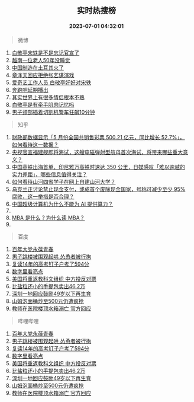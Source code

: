 <div align="center"><h2>实时热搜榜</h2><h4>2023-07-01 04:32:01</h4></div>

> 微博  

1. [白敬亭宋轶是不是忘记官宣了](https://s.weibo.com/weibo?q=%23%E7%99%BD%E6%95%AC%E4%BA%AD%E5%AE%8B%E8%BD%B6%E6%98%AF%E4%B8%8D%E6%98%AF%E5%BF%98%E8%AE%B0%E5%AE%98%E5%AE%A3%E4%BA%86%23&t=31&band_rank=1&Refer=top)<br />
2. [越南一位老人50年没睡觉](https://s.weibo.com/weibo?q=%E8%B6%8A%E5%8D%97%E4%B8%80%E4%BD%8D%E8%80%81%E4%BA%BA50%E5%B9%B4%E6%B2%A1%E7%9D%A1%E8%A7%89&t=31&band_rank=2&Refer=top)<br />
3. [中国制造在土耳其火了](https://s.weibo.com/weibo?q=%23%E4%B8%AD%E5%9B%BD%E5%88%B6%E9%80%A0%E5%9C%A8%E5%9C%9F%E8%80%B3%E5%85%B6%E7%81%AB%E4%BA%86%23&t=31&band_rank=3&Refer=top)<br />
4. [章泽天回应拒绝张艺谋演戏](https://s.weibo.com/weibo?q=%23%E7%AB%A0%E6%B3%BD%E5%A4%A9%E5%9B%9E%E5%BA%94%E6%8B%92%E7%BB%9D%E5%BC%A0%E8%89%BA%E8%B0%8B%E6%BC%94%E6%88%8F%23&t=31&band_rank=4&Refer=top)<br />
5. [爱奇艺工作人员 白敬亭好好对宋轶](https://s.weibo.com/weibo?q=%E7%88%B1%E5%A5%87%E8%89%BA%E5%B7%A5%E4%BD%9C%E4%BA%BA%E5%91%98%20%E7%99%BD%E6%95%AC%E4%BA%AD%E5%A5%BD%E5%A5%BD%E5%AF%B9%E5%AE%8B%E8%BD%B6&t=31&band_rank=5&Refer=top)<br />
6. [奔跑吧延期播出](https://s.weibo.com/weibo?q=%23%E5%A5%94%E8%B7%91%E5%90%A7%E5%BB%B6%E6%9C%9F%E6%92%AD%E5%87%BA%23&t=31&band_rank=6&Refer=top)<br />
7. [其实世界上有很多情侣根本不熟](https://s.weibo.com/weibo?q=%E5%85%B6%E5%AE%9E%E4%B8%96%E7%95%8C%E4%B8%8A%E6%9C%89%E5%BE%88%E5%A4%9A%E6%83%85%E4%BE%A3%E6%A0%B9%E6%9C%AC%E4%B8%8D%E7%86%9F&t=31&band_rank=7&Refer=top)<br />
8. [白敬亭是有牵手肌肉记忆吗](https://s.weibo.com/weibo?q=%23%E7%99%BD%E6%95%AC%E4%BA%AD%E6%98%AF%E6%9C%89%E7%89%B5%E6%89%8B%E8%82%8C%E8%82%89%E8%AE%B0%E5%BF%86%E5%90%97%23&t=31&band_rank=8&Refer=top)<br />
9. [男子颈部插着切割机警车狂飙10分钟](https://s.weibo.com/weibo?q=%23%E7%94%B7%E5%AD%90%E9%A2%88%E9%83%A8%E6%8F%92%E7%9D%80%E5%88%87%E5%89%B2%E6%9C%BA%E8%AD%A6%E8%BD%A6%E7%8B%82%E9%A3%9910%E5%88%86%E9%92%9F%23&t=31&band_rank=9&Refer=top)<br />

> 知乎  

1. [财政部数据显示「5 月份全国共销售彩票 500.21 亿元，同比增长 52.7%」，如何看待这一数据？](https://www.zhihu.com/question/609601825)<br />
2. [央视官宣福建舰即将海试，这艘电磁弹射型航母首次海试，将带来哪些重大意义？](https://www.zhihu.com/question/609607306)<br />
3. [中国高铁出海首单，印尼雅万高铁时速达 350 公里，日媒感叹「难以逾越的实力差距」，哪些信息值得关注？](https://www.zhihu.com/question/609596590)<br />
4. [如何看待山河四省学子在网上自建山河大学？](https://www.zhihu.com/question/609297089)<br />
5. [乌克兰正讨论禁止现金支付，或成首个废除现金国家，号称可减少至少 95% 腐败，这一举措是否合理？](https://www.zhihu.com/question/609605756)<br />
6. [中国超级计算机为什么不能为 AI 提供算力？](https://www.zhihu.com/question/609008408)<br />
7. []()<br />
8. [MBA 是什么？为什么读 MBA？](https://www.zhihu.com/question/440312189)<br />
9. []()<br />

> 百度  

1. [百年大党永葆青春](https://www.baidu.com/s?wd=%E7%99%BE%E5%B9%B4%E5%A4%A7%E5%85%9A%E6%B0%B8%E8%91%86%E9%9D%92%E6%98%A5&sa=fyb_news&rsv_dl=fyb_news)<br />
2. [男子跳楼被围观起哄 怂恿者被行拘](https://www.baidu.com/s?wd=%E7%94%B7%E5%AD%90%E8%B7%B3%E6%A5%BC%E8%A2%AB%E5%9B%B4%E8%A7%82%E8%B5%B7%E5%93%84+%E6%80%82%E6%81%BF%E8%80%85%E8%A2%AB%E8%A1%8C%E6%8B%98&sa=fyb_news&rsv_dl=fyb_news)<br />
3. [复读14年的高考钉子户考了594分](https://www.baidu.com/s?wd=%E5%A4%8D%E8%AF%BB14%E5%B9%B4%E7%9A%84%E9%AB%98%E8%80%83%E9%92%89%E5%AD%90%E6%88%B7%E8%80%83%E4%BA%86594%E5%88%86&sa=fyb_news&rsv_dl=fyb_news)<br />
4. [数字里看亮点](https://www.baidu.com/s?wd=%E6%95%B0%E5%AD%97%E9%87%8C%E7%9C%8B%E4%BA%AE%E7%82%B9&sa=fyb_news&rsv_dl=fyb_news)<br />
5. [美国将重返教科文组织 中方投反对票](https://www.baidu.com/s?wd=%E7%BE%8E%E5%9B%BD%E5%B0%86%E9%87%8D%E8%BF%94%E6%95%99%E7%A7%91%E6%96%87%E7%BB%84%E7%BB%87+%E4%B8%AD%E6%96%B9%E6%8A%95%E5%8F%8D%E5%AF%B9%E7%A5%A8&sa=fyb_news&rsv_dl=fyb_news)<br />
6. [比盐粒还小的手提包卖出46.2万](https://www.baidu.com/s?wd=%E6%AF%94%E7%9B%90%E7%B2%92%E8%BF%98%E5%B0%8F%E7%9A%84%E6%89%8B%E6%8F%90%E5%8C%85%E5%8D%96%E5%87%BA46.2%E4%B8%87&sa=fyb_news&rsv_dl=fyb_news)<br />
7. [深圳一地回应鼓励49岁以下再生育](https://www.baidu.com/s?wd=%E6%B7%B1%E5%9C%B3%E4%B8%80%E5%9C%B0%E5%9B%9E%E5%BA%94%E9%BC%93%E5%8A%B149%E5%B2%81%E4%BB%A5%E4%B8%8B%E5%86%8D%E7%94%9F%E8%82%B2&sa=fyb_news&rsv_dl=fyb_news)<br />
8. [山姆泡面桶炒至500元仍遭疯抢](https://www.baidu.com/s?wd=%E5%B1%B1%E5%A7%86%E6%B3%A1%E9%9D%A2%E6%A1%B6%E7%82%92%E8%87%B3500%E5%85%83%E4%BB%8D%E9%81%AD%E7%96%AF%E6%8A%A2&sa=fyb_news&rsv_dl=fyb_news)<br />
9. [教师在医院楼顶水箱溺亡 官方回应](https://www.baidu.com/s?wd=%E6%95%99%E5%B8%88%E5%9C%A8%E5%8C%BB%E9%99%A2%E6%A5%BC%E9%A1%B6%E6%B0%B4%E7%AE%B1%E6%BA%BA%E4%BA%A1+%E5%AE%98%E6%96%B9%E5%9B%9E%E5%BA%94&sa=fyb_news&rsv_dl=fyb_news)<br />

> 哔哩哔哩  

1. [百年大党永葆青春](https://www.baidu.com/s?wd=%E7%99%BE%E5%B9%B4%E5%A4%A7%E5%85%9A%E6%B0%B8%E8%91%86%E9%9D%92%E6%98%A5&sa=fyb_news&rsv_dl=fyb_news)<br />
2. [男子跳楼被围观起哄 怂恿者被行拘](https://www.baidu.com/s?wd=%E7%94%B7%E5%AD%90%E8%B7%B3%E6%A5%BC%E8%A2%AB%E5%9B%B4%E8%A7%82%E8%B5%B7%E5%93%84+%E6%80%82%E6%81%BF%E8%80%85%E8%A2%AB%E8%A1%8C%E6%8B%98&sa=fyb_news&rsv_dl=fyb_news)<br />
3. [复读14年的高考钉子户考了594分](https://www.baidu.com/s?wd=%E5%A4%8D%E8%AF%BB14%E5%B9%B4%E7%9A%84%E9%AB%98%E8%80%83%E9%92%89%E5%AD%90%E6%88%B7%E8%80%83%E4%BA%86594%E5%88%86&sa=fyb_news&rsv_dl=fyb_news)<br />
4. [数字里看亮点](https://www.baidu.com/s?wd=%E6%95%B0%E5%AD%97%E9%87%8C%E7%9C%8B%E4%BA%AE%E7%82%B9&sa=fyb_news&rsv_dl=fyb_news)<br />
5. [美国将重返教科文组织 中方投反对票](https://www.baidu.com/s?wd=%E7%BE%8E%E5%9B%BD%E5%B0%86%E9%87%8D%E8%BF%94%E6%95%99%E7%A7%91%E6%96%87%E7%BB%84%E7%BB%87+%E4%B8%AD%E6%96%B9%E6%8A%95%E5%8F%8D%E5%AF%B9%E7%A5%A8&sa=fyb_news&rsv_dl=fyb_news)<br />
6. [比盐粒还小的手提包卖出46.2万](https://www.baidu.com/s?wd=%E6%AF%94%E7%9B%90%E7%B2%92%E8%BF%98%E5%B0%8F%E7%9A%84%E6%89%8B%E6%8F%90%E5%8C%85%E5%8D%96%E5%87%BA46.2%E4%B8%87&sa=fyb_news&rsv_dl=fyb_news)<br />
7. [深圳一地回应鼓励49岁以下再生育](https://www.baidu.com/s?wd=%E6%B7%B1%E5%9C%B3%E4%B8%80%E5%9C%B0%E5%9B%9E%E5%BA%94%E9%BC%93%E5%8A%B149%E5%B2%81%E4%BB%A5%E4%B8%8B%E5%86%8D%E7%94%9F%E8%82%B2&sa=fyb_news&rsv_dl=fyb_news)<br />
8. [山姆泡面桶炒至500元仍遭疯抢](https://www.baidu.com/s?wd=%E5%B1%B1%E5%A7%86%E6%B3%A1%E9%9D%A2%E6%A1%B6%E7%82%92%E8%87%B3500%E5%85%83%E4%BB%8D%E9%81%AD%E7%96%AF%E6%8A%A2&sa=fyb_news&rsv_dl=fyb_news)<br />
9. [教师在医院楼顶水箱溺亡 官方回应](https://www.baidu.com/s?wd=%E6%95%99%E5%B8%88%E5%9C%A8%E5%8C%BB%E9%99%A2%E6%A5%BC%E9%A1%B6%E6%B0%B4%E7%AE%B1%E6%BA%BA%E4%BA%A1+%E5%AE%98%E6%96%B9%E5%9B%9E%E5%BA%94&sa=fyb_news&rsv_dl=fyb_news)<br />
